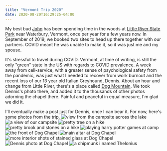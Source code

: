 ```yaml
---
title: "Vermont Trip 2020"
date: 2020-08-20T16:29:25-04:00
---
```


My best bud [John](http://branigan.net/) has been spending time in the woods at [Little River State Park](https://vtstateparks.com/littleriver.html) near Waterbury, Vermont, once per year for a few years now. In September of 2019, we booked two sites to head up there together with our partners. COVID meant he was unable to make it, so it was just me and my spouse.

It's stressful to travel during COVID. Vermont, at time of writing, is still the only "green" state in the US with regards to COVID prevalence. A week away from cell-service, with a greater sense of psychological safety from the pandemic, was just what I needed to recover from work burnout and the recent loss of our 13 year old Italian Greyhound, Dennis. About an hour and change from Little River, there's a place called [Dog Mountain](https://www.dogmt.com/Dog-Mountain.html). We took Dennis's photo there, and added it to the thousands of other photos adorning the chapel there. Painful and peaceful in equal measure, I'm glad we did it.

I'll eventually make a post just for Dennis, once I can bear it. For now, here's some photos from the trip. 
![view from the campsite across the lake](campsiteview.jpg)
![a view of our campsite](campsite.jpg)
![pretty tree on a hike](hikingtreebow.jpg)
![pretty brook and stones on a hike](hikingbrook.jpg)
![playing harry potter games at camp](harrypotter.jpg)
![the front of Dog Chapel](dogchapelexterior.jpg)
![main altar at Dog Chapel](dogchapelmainaltar.jpg)
![more interior shots of stained glass at Dog Chapel](dogchapel1.jpg)
![Dennis photo at Dog Chapel](dennischapelclose.jpg)
![a chipmunk i named Thelonius](thelonius.jpg)




